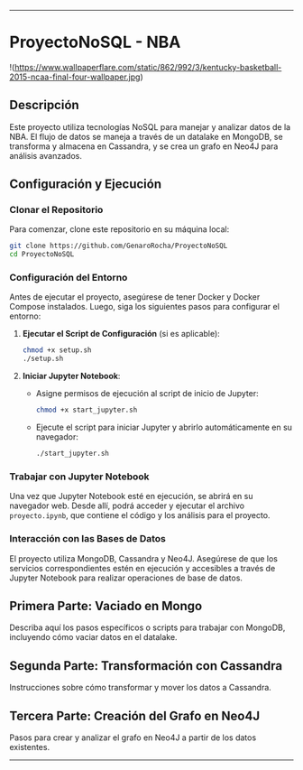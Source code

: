 

---

# ProyectoNoSQL - NBA

!(https://www.wallpaperflare.com/static/862/992/3/kentucky-basketball-2015-ncaa-final-four-wallpaper.jpg)

## Descripción
Este proyecto utiliza tecnologías NoSQL para manejar y analizar datos de la NBA. El flujo de datos se maneja a través de un datalake en MongoDB, se transforma y almacena en Cassandra, y se crea un grafo en Neo4J para análisis avanzados.

## Configuración y Ejecución

### Clonar el Repositorio
Para comenzar, clone este repositorio en su máquina local:

```bash
git clone https://github.com/GenaroRocha/ProyectoNoSQL
cd ProyectoNoSQL
```

### Configuración del Entorno
Antes de ejecutar el proyecto, asegúrese de tener Docker y Docker Compose instalados. Luego, siga los siguientes pasos para configurar el entorno:

1. **Ejecutar el Script de Configuración** (si es aplicable):
   ```bash
   chmod +x setup.sh
   ./setup.sh
   ```

2. **Iniciar Jupyter Notebook**:
   - Asigne permisos de ejecución al script de inicio de Jupyter:
     ```bash
     chmod +x start_jupyter.sh
     ```
   - Ejecute el script para iniciar Jupyter y abrirlo automáticamente en su navegador:
     ```bash
     ./start_jupyter.sh
     ```

### Trabajar con Jupyter Notebook
Una vez que Jupyter Notebook esté en ejecución, se abrirá en su navegador web. Desde allí, podrá acceder y ejecutar el archivo `proyecto.ipynb`, que contiene el código y los análisis para el proyecto.

### Interacción con las Bases de Datos
El proyecto utiliza MongoDB, Cassandra y Neo4J. Asegúrese de que los servicios correspondientes estén en ejecución y accesibles a través de Jupyter Notebook para realizar operaciones de base de datos.

## Primera Parte: Vaciado en Mongo
Describa aquí los pasos específicos o scripts para trabajar con MongoDB, incluyendo cómo vaciar datos en el datalake.

## Segunda Parte: Transformación con Cassandra
Instrucciones sobre cómo transformar y mover los datos a Cassandra.

## Tercera Parte: Creación del Grafo en Neo4J
Pasos para crear y analizar el grafo en Neo4J a partir de los datos existentes.

---

